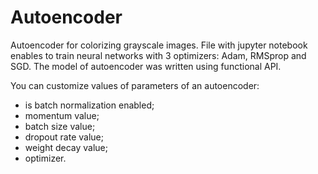 # Autoencoder
Autoencoder for colorizing grayscale images.
File with jupyter notebook enables to train neural networks with 3 optimizers: Adam, RMSprop and SGD.
The model of autoencoder was written using functional API.

You can customize values of parameters of an autoencoder:
- is batch normalization enabled;
- momentum value;
- batch size value;
- dropout rate value;
- weight decay value;
- optimizer.
